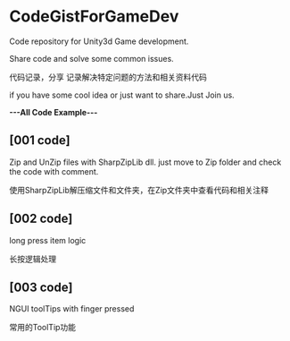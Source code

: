 # CodeGistForGameDev
Code repository for Unity3d Game development.

Share code and solve some common issues.

代码记录，分享
记录解决特定问题的方法和相关资料代码

if you have some cool idea or just want to share.Just Join us.


**---All Code Example---**

## **[001 code]**

Zip and UnZip files with SharpZipLib dll. just move to Zip folder and check the code with comment.

使用SharpZipLib解压缩文件和文件夹，在Zip文件夹中查看代码和相关注释

## **[002 code]**

long press item logic 

长按逻辑处理


## **[003 code]**

NGUI toolTips with finger pressed

常用的ToolTip功能